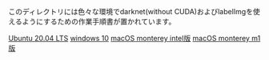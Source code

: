 このディレクトリには色々な環境でdarknet(without CUDA)およびlabelImgを使えるようにするための作業手順書が置かれています。

[Ubuntu 20.04 LTS](/ubuntu20.md)
[windows 10](/windows10.md)
[macOS monterey intel版](/intelMacMonterey.md)
[macOS monterey m1版](/m1MacMonterey.md)
